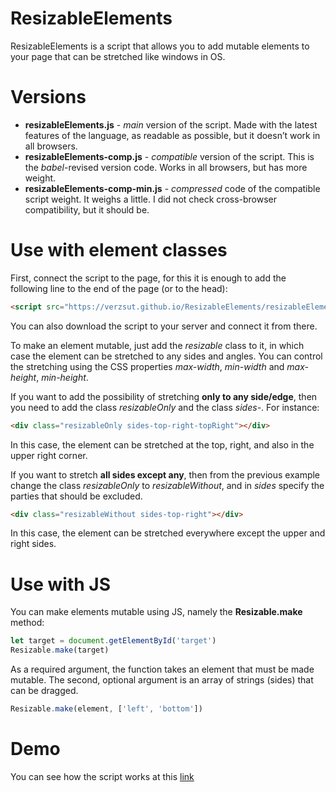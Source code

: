 # ResizableElements
ResizableElements is a script that allows you to add mutable elements to your page that can be stretched like windows in OS.

# Versions
* __resizableElements.js__ - _main_ version of the script. Made with the latest features of the language, as readable as possible, but it doesn’t work in all browsers.
* __resizableElements-сomp.js__ - _compatible_ version of the script. This is the _babel_-revised version code. Works in all browsers, but has more weight.
* __resizableElements-comp-min.js__ - _compressed_ code of the compatible script weight. It weighs a little. I did not check cross-browser compatibility, but it should be.

# Use with element classes
First, connect the script to the page, for this it is enough to add the following line to the end of the page (or to the head):
```html
<script src="https://verzsut.github.io/ResizableElements/resizableElements.js"></script>
```
You can also download the script to your server and connect it from there.

To make an element mutable, just add the _resizable_ class to it, in which case the element can be stretched to any sides and angles. You can control the stretching using the CSS properties _max-width_, _min-width_ and _max-height_, _min-height_.

If you want to add the possibility of stretching __only to any side/edge__, then you need to add the class _resizableOnly_ and the class _sides-<list of parties>_. For instance:
```html
<div class="resizableOnly sides-top-right-topRight"></div>
```
In this case, the element can be stretched at the top, right, and also in the upper right corner.

If you want to stretch __all sides except any__, then from the previous example change the class _resizableOnly_ to _resizableWithout_, and in _sides_ specify the parties that should be excluded.
```html
<div class="resizableWithout sides-top-right"></div>
```
In this case, the element can be stretched everywhere except the upper and right sides.

# Use with JS
You can make elements mutable using JS, namely the __Resizable.make__ method:
```js
let target = document.getElementById('target')
Resizable.make(target)
```
As a required argument, the function takes an element that must be made mutable. The second, optional argument is an array of strings (sides) that can be dragged.
```js
Resizable.make(element, ['left', 'bottom'])
```

# Demo
You can see how the script works at this [link](https://codepen.io/VerZsuT/pen/YzyVgEW)
